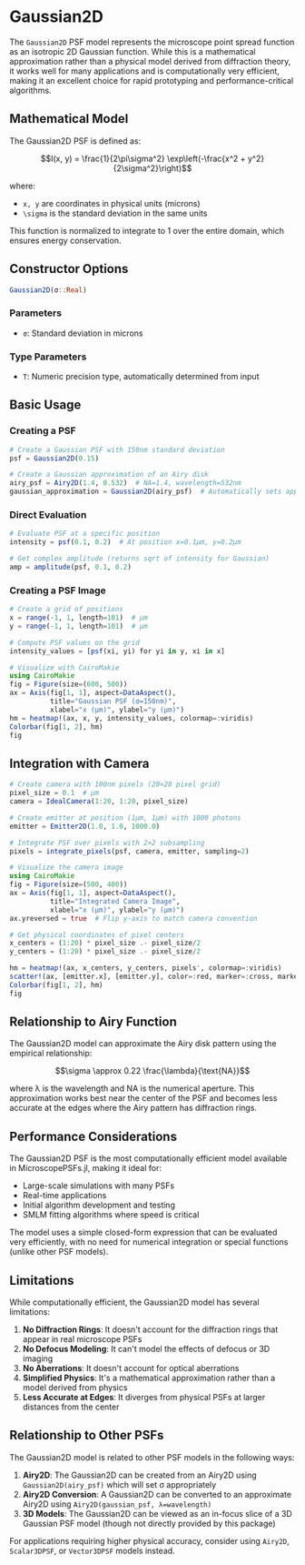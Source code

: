# Gaussian2D

The `Gaussian2D` PSF model represents the microscope point spread function as an isotropic 2D Gaussian function. While this is a mathematical approximation rather than a physical model derived from diffraction theory, it works well for many applications and is computationally very efficient, making it an excellent choice for rapid prototyping and performance-critical algorithms.

## Mathematical Model

The Gaussian2D PSF is defined as:

```math
I(x, y) = \frac{1}{2\pi\sigma^2} \exp\left(-\frac{x^2 + y^2}{2\sigma^2}\right)
```

where:
- ``x, y`` are coordinates in physical units (microns)
- ``\sigma`` is the standard deviation in the same units

This function is normalized to integrate to 1 over the entire domain, which ensures energy conservation.

## Constructor Options

```julia
Gaussian2D(σ::Real)
```

### Parameters
- `σ`: Standard deviation in microns

### Type Parameters
- `T`: Numeric precision type, automatically determined from input

## Basic Usage

### Creating a PSF

```julia
# Create a Gaussian PSF with 150nm standard deviation
psf = Gaussian2D(0.15)

# Create a Gaussian approximation of an Airy disk
airy_psf = Airy2D(1.4, 0.532)  # NA=1.4, wavelength=532nm
gaussian_approximation = Gaussian2D(airy_psf)  # Automatically sets appropriate σ
```

### Direct Evaluation

```julia
# Evaluate PSF at a specific position
intensity = psf(0.1, 0.2)  # At position x=0.1μm, y=0.2μm

# Get complex amplitude (returns sqrt of intensity for Gaussian)
amp = amplitude(psf, 0.1, 0.2)
```

### Creating a PSF Image

```julia
# Create a grid of positions
x = range(-1, 1, length=101)  # μm
y = range(-1, 1, length=101)  # μm

# Compute PSF values on the grid
intensity_values = [psf(xi, yi) for yi in y, xi in x]

# Visualize with CairoMakie
using CairoMakie
fig = Figure(size=(600, 500))
ax = Axis(fig[1, 1], aspect=DataAspect(),
          title="Gaussian PSF (σ=150nm)",
          xlabel="x (μm)", ylabel="y (μm)")
hm = heatmap!(ax, x, y, intensity_values, colormap=:viridis)
Colorbar(fig[1, 2], hm)
fig
```

## Integration with Camera

```julia
# Create camera with 100nm pixels (20×20 pixel grid)
pixel_size = 0.1  # μm
camera = IdealCamera(1:20, 1:20, pixel_size)

# Create emitter at position (1μm, 1μm) with 1000 photons
emitter = Emitter2D(1.0, 1.0, 1000.0)

# Integrate PSF over pixels with 2×2 subsampling
pixels = integrate_pixels(psf, camera, emitter, sampling=2)

# Visualize the camera image
using CairoMakie
fig = Figure(size=(500, 400))
ax = Axis(fig[1, 1], aspect=DataAspect(),
          title="Integrated Camera Image",
          xlabel="x (μm)", ylabel="y (μm)")
ax.yreversed = true  # Flip y-axis to match camera convention

# Get physical coordinates of pixel centers
x_centers = (1:20) * pixel_size .- pixel_size/2
y_centers = (1:20) * pixel_size .- pixel_size/2

hm = heatmap!(ax, x_centers, y_centers, pixels', colormap=:viridis)
scatter!(ax, [emitter.x], [emitter.y], color=:red, marker=:cross, markersize=15)
Colorbar(fig[1, 2], hm)
fig
```

## Relationship to Airy Function

The Gaussian2D model can approximate the Airy disk pattern using the empirical relationship:

```math
\sigma \approx 0.22 \frac{\lambda}{\text{NA}}
```

where λ is the wavelength and NA is the numerical aperture. This approximation works best near the center of the PSF and becomes less accurate at the edges where the Airy pattern has diffraction rings.

## Performance Considerations

The Gaussian2D PSF is the most computationally efficient model available in MicroscopePSFs.jl, making it ideal for:

- Large-scale simulations with many PSFs
- Real-time applications
- Initial algorithm development and testing
- SMLM fitting algorithms where speed is critical

The model uses a simple closed-form expression that can be evaluated very efficiently, with no need for numerical integration or special functions (unlike other PSF models).

## Limitations

While computationally efficient, the Gaussian2D model has several limitations:

1. **No Diffraction Rings**: It doesn't account for the diffraction rings that appear in real microscope PSFs
2. **No Defocus Modeling**: It can't model the effects of defocus or 3D imaging
3. **No Aberrations**: It doesn't account for optical aberrations
4. **Simplified Physics**: It's a mathematical approximation rather than a model derived from physics
5. **Less Accurate at Edges**: It diverges from physical PSFs at larger distances from the center

## Relationship to Other PSFs

The Gaussian2D model is related to other PSF models in the following ways:

1. **Airy2D**: The Gaussian2D can be created from an Airy2D using `Gaussian2D(airy_psf)` which will set σ appropriately
2. **Airy2D Conversion**: A Gaussian2D can be converted to an approximate Airy2D using `Airy2D(gaussian_psf, λ=wavelength)`
3. **3D Models**: The Gaussian2D can be viewed as an in-focus slice of a 3D Gaussian PSF model (though not directly provided by this package)

For applications requiring higher physical accuracy, consider using `Airy2D`, `Scalar3DPSF`, or `Vector3DPSF` models instead.